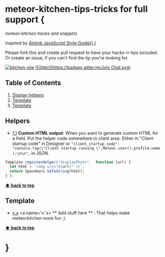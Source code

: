 # meteor-kitchen-tips-tricks for full support {

*meteor-kitchen hacks and snippets*

inspired by [Airbnb JavaScript Style Guide() {](https://github.com/airbnb/javascript)

Please fork this and create pull request to have your hacks-n-tips included. Or create an issue, if you can't find the tip you're looking for.

[![kitchen-site](https://img.shields.io/badge/kitchen--site-github-brightgreen.svg)](https://github.com/perak/kitchen-site/)
[![Gitter](https://badges.gitter.im/Join Chat.svg)](https://gitter.im/perak/kitchen-site?utm_source=badge&utm_medium=badge&utm_campaign=pr-badge)


## Table of Contents
1. [Display helpers](#helpers)
1. [Template](#template)
1. [Template](#template)


## Helpers
- [1.1](#1.1) <a name='1.1'></a> **Custom HTML output**: When you want to generate custom HTML for a field. Put the helper code somewhere in client area. Either in "Client startup code" in Designer or ```"client_startup_code": "console.log(\"Client startup running \",Meteor.user().profile.name );\n\n",``` in JSON.
```javascript
Template.registerHelper("displayPhoto",  function (url) {
  let html = `<img src="${url}" />`;
  return Spacebars.SafeString(html);
} );
```
**[⬆ back to top](#table-of-contents)**

## Template
 - [x.x](#x.x) <a name='x.'x></a> ** Add stuff here ** : That helps make meteorkitchen more fun ;) 
 
**[⬆ back to top](#table-of-contents)**

# }
